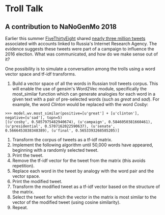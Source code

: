# Troll Talk

## A contribution to NaNoGenMo 2018

Earlier this summer [FiveThirtyEight](https://fivethirtyeight.com/features/why-were-sharing-3-million-russian-troll-tweets/) shared [nearly three million tweets](https://github.com/fivethirtyeight/russian-troll-tweets/) associated with accounts linked to Russia's Internet Research Agency. The evidence suggests these tweets were part of a campaign to influence the 2016 election. What was communicated, and how do we make sense out of it?

One possibility is to simulate a conversation among the trolls using a word vector space and tf-idf transforms.

1. Build a vector space of all the words in Russian troll tweets corpus. This will enable the use of  gensim's Word2Vec module, specifically the most_similar function which can generate analogies for each word in a given text with a pair of pre-selected words (such as *great* and *sad*). For example, the word *Clinton* would be replaced with the word *Cosby*:
```
>>> model.wv.most_similar(positive=[u'great'] + [u'clinton'], negative=[u'sad'], topn=5)
[(u'cosby', 0.5857975482940674), (u'campaign', 0.5846050381660461), (u'presidential', 0.5707162022590637), (u'senate', 0.5666453838348389), (u'final', 0.5653393268585205)]
```
1. Transform the corpus of tweets as a tf-idf matrix.
1. Implement the following algorithm until 50,000 words have appeared, beginning with a randomly selected tweet.
  1. Print the tweet.
  1. Remove the tf-idf vector for the tweet from the matrix (this avoids repetition).
  1. Replace each word in the tweet by analogy with the word pair and the vector space.
  1. Print the modified tweet.
  1. Transform the modified tweet as a tf-idf vector based on the structure of the matrix.
  1. Select the tweet for which the vector in the matrix is most similar to the vector of the modified tweet (using cosine similarity).
  1. Repeat.
